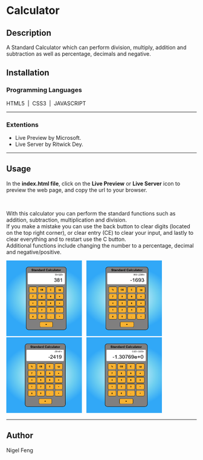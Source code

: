 # Calculator

## Description
A Standard Calculator which can perform division, multiply, addition and subtraction as well as percentage, decimals and negative.

## Installation
### Programming Languages
HTML5 &nbsp;|&nbsp; CSS3 &nbsp;|&nbsp; JAVASCRIPT

<hr>

### Extentions
- Live Preview by Microsoft.
- Live Server by Ritwick Dey.

<hr>

## Usage
In the **index.html file**, click on the **Live Preview** or **Live Server** icon to preview the web page, and copy the url to your browser.

<br>

With this calculator you can perform the standard functions such as addition, subtraction, multiplication and division.\
If you make a mistake you can use the back button to clear digits (located on the top right corner), or clear entry (CE) to 
clear your input, and lastly to clear everything and to restart use the C button.\
Additional functions include changing the number to a percentage, decimal and negative/positive.

<img src="./README-images/add-image.png" alt="addition" width=200 height=200> &nbsp;
<img src="./README-images/subtract-image.png" alt="subtract" width=200 height=200>
<br>
<img src="./README-images/times-image.png" alt="multiply" width=200 height=200> &nbsp;
<img src="./README-images/divide-image.png" alt="division" width=200 height=200>

<hr>

## Author
Nigel Feng
